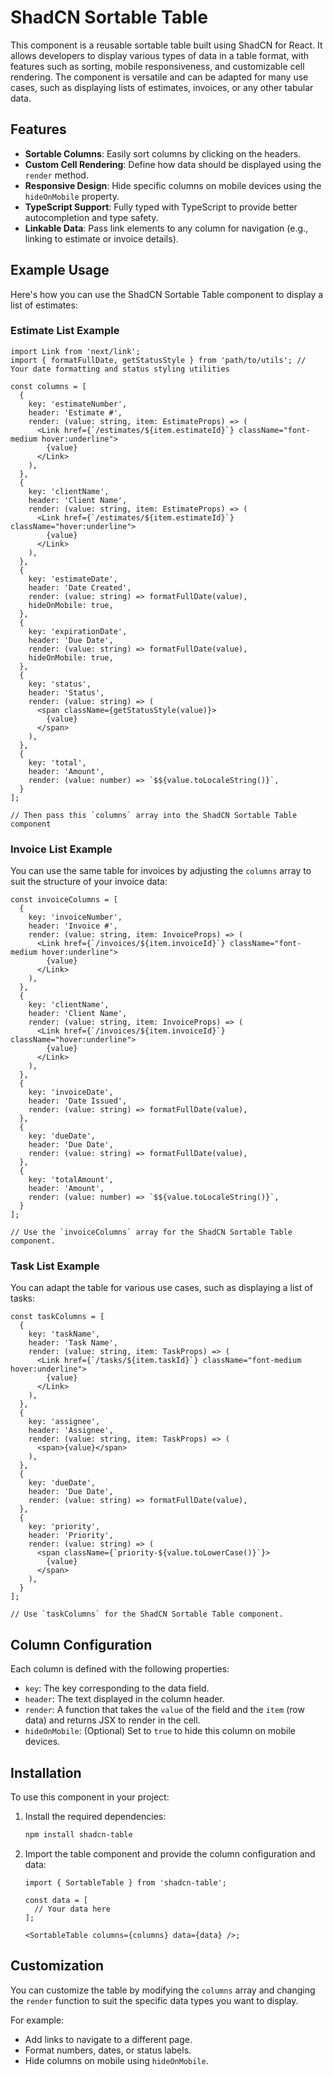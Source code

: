
# ShadCN Sortable Table

This component is a reusable sortable table built using ShadCN for React. It allows developers to display various types of data in a table format, with features such as sorting, mobile responsiveness, and customizable cell rendering. The component is versatile and can be adapted for many use cases, such as displaying lists of estimates, invoices, or any other tabular data.

## Features

- **Sortable Columns**: Easily sort columns by clicking on the headers.
- **Custom Cell Rendering**: Define how data should be displayed using the `render` method.
- **Responsive Design**: Hide specific columns on mobile devices using the `hideOnMobile` property.
- **TypeScript Support**: Fully typed with TypeScript to provide better autocompletion and type safety.
- **Linkable Data**: Pass link elements to any column for navigation (e.g., linking to estimate or invoice details).

## Example Usage

Here's how you can use the ShadCN Sortable Table component to display a list of estimates:

### Estimate List Example

```tsx
import Link from 'next/link';
import { formatFullDate, getStatusStyle } from 'path/to/utils'; // Your date formatting and status styling utilities

const columns = [
  {
    key: 'estimateNumber',
    header: 'Estimate #',
    render: (value: string, item: EstimateProps) => (
      <Link href={`/estimates/${item.estimateId}`} className="font-medium hover:underline">
        {value}
      </Link>
    ),
  },
  {
    key: 'clientName',
    header: 'Client Name',
    render: (value: string, item: EstimateProps) => (
      <Link href={`/estimates/${item.estimateId}`} className="hover:underline">
        {value}
      </Link>
    ),
  },
  {
    key: 'estimateDate',
    header: 'Date Created',
    render: (value: string) => formatFullDate(value),
    hideOnMobile: true,
  },
  {
    key: 'expirationDate',
    header: 'Due Date',
    render: (value: string) => formatFullDate(value),
    hideOnMobile: true,
  },
  {
    key: 'status',
    header: 'Status',
    render: (value: string) => (
      <span className={getStatusStyle(value)}>
        {value}
      </span>
    ),
  },
  {
    key: 'total',
    header: 'Amount',
    render: (value: number) => `$${value.toLocaleString()}`,
  }
];

// Then pass this `columns` array into the ShadCN Sortable Table component
```

### Invoice List Example

You can use the same table for invoices by adjusting the `columns` array to suit the structure of your invoice data:

```tsx
const invoiceColumns = [
  {
    key: 'invoiceNumber',
    header: 'Invoice #',
    render: (value: string, item: InvoiceProps) => (
      <Link href={`/invoices/${item.invoiceId}`} className="font-medium hover:underline">
        {value}
      </Link>
    ),
  },
  {
    key: 'clientName',
    header: 'Client Name',
    render: (value: string, item: InvoiceProps) => (
      <Link href={`/invoices/${item.invoiceId}`} className="hover:underline">
        {value}
      </Link>
    ),
  },
  {
    key: 'invoiceDate',
    header: 'Date Issued',
    render: (value: string) => formatFullDate(value),
  },
  {
    key: 'dueDate',
    header: 'Due Date',
    render: (value: string) => formatFullDate(value),
  },
  {
    key: 'totalAmount',
    header: 'Amount',
    render: (value: number) => `$${value.toLocaleString()}`,
  }
];

// Use the `invoiceColumns` array for the ShadCN Sortable Table component.
```

### Task List Example

You can adapt the table for various use cases, such as displaying a list of tasks:

```tsx
const taskColumns = [
  {
    key: 'taskName',
    header: 'Task Name',
    render: (value: string, item: TaskProps) => (
      <Link href={`/tasks/${item.taskId}`} className="font-medium hover:underline">
        {value}
      </Link>
    ),
  },
  {
    key: 'assignee',
    header: 'Assignee',
    render: (value: string, item: TaskProps) => (
      <span>{value}</span>
    ),
  },
  {
    key: 'dueDate',
    header: 'Due Date',
    render: (value: string) => formatFullDate(value),
  },
  {
    key: 'priority',
    header: 'Priority',
    render: (value: string) => (
      <span className={`priority-${value.toLowerCase()}`}>
        {value}
      </span>
    ),
  }
];

// Use `taskColumns` for the ShadCN Sortable Table component.
```

## Column Configuration

Each column is defined with the following properties:

- `key`: The key corresponding to the data field.
- `header`: The text displayed in the column header.
- `render`: A function that takes the `value` of the field and the `item` (row data) and returns JSX to render in the cell.
- `hideOnMobile`: (Optional) Set to `true` to hide this column on mobile devices.

## Installation

To use this component in your project:

1. Install the required dependencies:
   ```bash
   npm install shadcn-table
   ```

2. Import the table component and provide the column configuration and data:
   ```tsx
   import { SortableTable } from 'shadcn-table';

   const data = [
     // Your data here
   ];

   <SortableTable columns={columns} data={data} />;
   ```

## Customization

You can customize the table by modifying the `columns` array and changing the `render` function to suit the specific data types you want to display.

For example:
- Add links to navigate to a different page.
- Format numbers, dates, or status labels.
- Hide columns on mobile using `hideOnMobile`.

